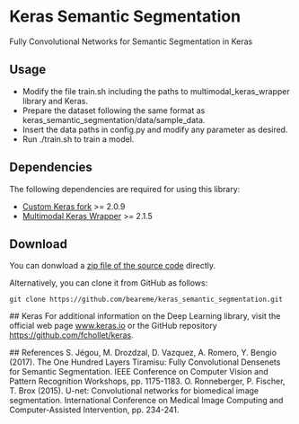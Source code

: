 # Keras Semantic Segmentation
Fully Convolutional Networks for Semantic Segmentation in Keras

## Usage
 - Modify the file train.sh including the paths to multimodal_keras_wrapper library and Keras.
 - Prepare the dataset following the same format as keras_semantic_segmentation/data/sample_data.
 - Insert the data paths in config.py and modify any parameter as desired.
 - Run ./train.sh to train a model.

## Dependencies
The following dependencies are required for using this library:
 - [Custom Keras fork](https://github.com/MarcBS/keras/releases/tag/2.0.9) >= 2.0.9
 - [Multimodal Keras Wrapper](https://github.com/MarcBS/multimodal_keras_wrapper/releases/tag/v2.1.5) >= 2.1.5

## Download
You can donwload a [zip file of the source code](https://github.com/beareme/keras_semantic_segmentation/archive/master.zip) directly.

Alternatively, you can clone it from GitHub as follows:
```
git clone https://github.com/beareme/keras_semantic_segmentation.git
```

## Keras
For additional information on the Deep Learning library, visit the official web page www.keras.io or the GitHub repository https://github.com/fchollet/keras.

## References
S. Jégou, M. Drozdzal, D. Vazquez, A. Romero, Y. Bengio (2017). The One Hundred Layers Tiramisu: Fully Convolutional Densenets for Semantic Segmentation. IEEE Conference on Computer Vision and Pattern Recognition Workshops, pp. 1175-1183.
O. Ronneberger, P. Fischer, T. Brox (2015). U-net: Convolutional networks for biomedical image segmentation. International Conference on Medical Image Computing and Computer-Assisted Intervention, pp. 234-241.

